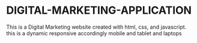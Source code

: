 # DIGITAL-MARKETING-APPLICATION
This is a Digital Marketing website created with html, css, and javascript. this is a dynamic responsive accordingly mobile and tablet and laptops 
